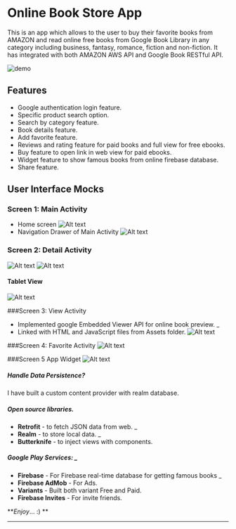 # Online Book Store App
This is an app which allows to the user to buy their favorite books from AMAZON and read online free books from Google Book Library in any category including business, fantasy, romance, fiction and non-fiction. It has integrated with both AMAZON AWS API and Google Book RESTful API.  

![demo](screenshots/demo.gif)

## Features 
* Google authentication login feature. 
* Specific product search option. 
* Search by category feature. 
* Book details feature. 
* Add favorite feature. 
* Reviews and rating feature for paid books and full view for free ebooks.
* Buy feature to open link in web view for paid ebooks. 
* Widget feature to show famous books from online firebase database. 
* Share feature.

## User Interface Mocks 
### Screen 1: Main Activity 
* Home screen 
![Alt text]("screenshots/cp1.png")
* Navigation Drawer of Main Activity
 ![Alt text]("screenshots/cp8.png")

### Screen 2: Detail Activity
 ![Alt text]("screenshots/cp2.png")
 ![Alt text]("screenshots/cp3.png")

#### Tablet View
![Alt text]("screenshots/cp4.png")

###Screen 3: View Activity 
* Implemented google Embedded Viewer API for online book preview. _
* Linked with HTML and JavaScript files from Assets folder.
![Alt text]("screenshots/cp5.png")

###Screen 4: Favorite Activity 
![Alt text]("screenshots/cp6.png")

###Screen 5 App Widget 
![Alt text]("screenshots/cp7.png")

##### Handle Data Persistence? 
I have built a custom content provider with realm database. 

##### Open source libraries. 
* **Retrofit** - to fetch JSON data from web. _
* **Realm** - to store local data. _
* **Butterknife** - to inject views with components.

##### Google Play Services: _
* **Firebase** - For Firebase real-time database for getting famous books _
* **Firebase AdMob** - For Ads.
* **Variants** - Built both variant Free and Paid.
* **Firebase Invites** - For invite friends.


**_Enjoy_… :) **
*****

